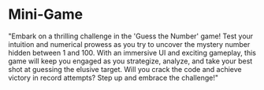 # Mini-Game
"Embark on a thrilling challenge in the 'Guess the Number' game! Test your intuition and numerical prowess as you try to uncover the mystery number hidden between 1 and 100. With an immersive UI and exciting gameplay, this game will keep you engaged as you strategize, analyze, and take your best shot at guessing the elusive target. Will you crack the code and achieve victory in record attempts? Step up and embrace the challenge!"
